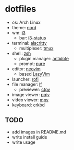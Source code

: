 # dotfiles

- os: Arch Linux
- theme: [nord](https://github.com/nordtheme/nord)
- wm: [i3](https://github.com/i3/i3)
  - bar: [i3-status](https://github.com/i3/i3status)
- terminal: [alacritty](https://github.com/alacritty/alacritty)
  - multiplexer: [tmux](https://github.com/tmux/tmux)
- shell: [zsh](https://github.com/zsh-users/zsh)
  - plugin manager: [antidote](https://github.com/mattmc3/antidote)
  - prompt: [pure](https://github.com/sindresorhus/pure)
- editor: [neovim](https://github.com/neovim/neovim)
  - based [LazyVim](https://github.com/LazyVim/LazyVim)
- launcher: [rofi](https://github.com/davatorium/rofi)
- file manager: [lf](https://github.com/gokcehan/lf)
  - previewer: [ctpv](https://github.com/NikitaIvanovV/ctpv)
- image viewer: [pqiv](https://github.com/phillipberndt/pqiv)
- video viewer: [mpv](https://github.com/mpv-player/mpv)
- keyboard: [crkbd](https://github.com/foostan/crkbd)

## TODO

- add images in README.md
- write install guide
- write usage
